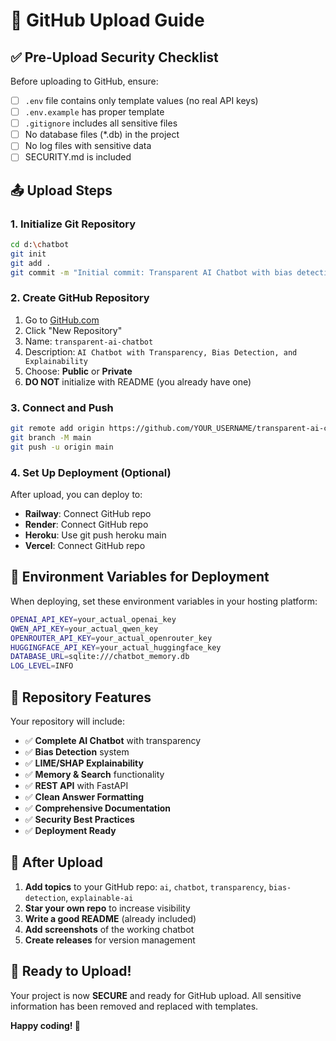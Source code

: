 # 🚀 GitHub Upload Guide

## ✅ Pre-Upload Security Checklist

Before uploading to GitHub, ensure:
- [ ] `.env` file contains only template values (no real API keys)
- [ ] `.env.example` has proper template
- [ ] `.gitignore` includes all sensitive files
- [ ] No database files (*.db) in the project
- [ ] No log files with sensitive data
- [ ] SECURITY.md is included

## 📤 Upload Steps

### 1. Initialize Git Repository
```bash
cd d:\chatbot
git init
git add .
git commit -m "Initial commit: Transparent AI Chatbot with bias detection"
```

### 2. Create GitHub Repository
1. Go to [GitHub.com](https://github.com)
2. Click "New Repository"
3. Name: `transparent-ai-chatbot`
4. Description: `AI Chatbot with Transparency, Bias Detection, and Explainability`
5. Choose: **Public** or **Private**
6. **DO NOT** initialize with README (you already have one)

### 3. Connect and Push
```bash
git remote add origin https://github.com/YOUR_USERNAME/transparent-ai-chatbot.git
git branch -M main
git push -u origin main
```

### 4. Set Up Deployment (Optional)
After upload, you can deploy to:
- **Railway**: Connect GitHub repo
- **Render**: Connect GitHub repo  
- **Heroku**: Use git push heroku main
- **Vercel**: Connect GitHub repo

## 🔧 Environment Variables for Deployment

When deploying, set these environment variables in your hosting platform:

```bash
OPENAI_API_KEY=your_actual_openai_key
QWEN_API_KEY=your_actual_qwen_key
OPENROUTER_API_KEY=your_actual_openrouter_key
HUGGINGFACE_API_KEY=your_actual_huggingface_key
DATABASE_URL=sqlite:///chatbot_memory.db
LOG_LEVEL=INFO
```

## 🎯 Repository Features

Your repository will include:
- ✅ **Complete AI Chatbot** with transparency
- ✅ **Bias Detection** system
- ✅ **LIME/SHAP Explainability**
- ✅ **Memory & Search** functionality
- ✅ **REST API** with FastAPI
- ✅ **Clean Answer Formatting**
- ✅ **Comprehensive Documentation**
- ✅ **Security Best Practices**
- ✅ **Deployment Ready**

## 🌟 After Upload

1. **Add topics** to your GitHub repo: `ai`, `chatbot`, `transparency`, `bias-detection`, `explainable-ai`
2. **Star your own repo** to increase visibility
3. **Write a good README** (already included)
4. **Add screenshots** of the working chatbot
5. **Create releases** for version management

## 🚀 Ready to Upload!

Your project is now **SECURE** and ready for GitHub upload. All sensitive information has been removed and replaced with templates.

**Happy coding! 🎉**
